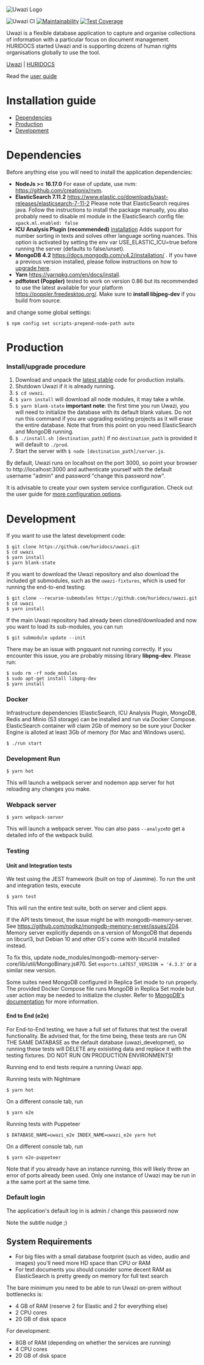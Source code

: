 <!-- @format -->

![Uwazi Logo](https://uwazi.io/assets/16369950628097kcvfquj74a.svg)

![Uwazi CI](https://github.com/huridocs/uwazi/workflows/Uwazi%20CI/badge.svg)
[![Maintainability](https://api.codeclimate.com/v1/badges/8c98a251ca64daf434f2/maintainability)](https://codeclimate.com/github/huridocs/uwazi/maintainability)
[![Test Coverage](https://api.codeclimate.com/v1/badges/8c98a251ca64daf434f2/test_coverage)](https://codeclimate.com/github/huridocs/uwazi/test_coverage)

Uwazi is a flexible database application to capture and organise collections of information with a particular focus on document management. HURIDOCS started Uwazi and is supporting dozens of human rights organisations globally to use the tool.

[Uwazi](https://www.uwazi.io/) | [HURIDOCS](https://huridocs.org/)

Read the [user guide](https://uwazi.readthedocs.io/en/latest/)

# Installation guide

- [Dependencies](#dependencies)
- [Production](#production)
- [Development](#development)

# Dependencies

Before anything else you will need to install the application dependencies:

- **NodeJs >= 16.17.0** For ease of update, use nvm: https://github.com/creationix/nvm.
- **ElasticSearch 7.11.2** https://www.elastic.co/downloads/past-releases/elasticsearch-7-11-2 Please note that ElasticSearch requires java. Follow the instructions to install the package manually, you also probably need to disable ml module in the ElasticSearch config file:
  `xpack.ml.enabled: false`
- **ICU Analysis Plugin (recommended)** [installation](https://www.elastic.co/guide/en/elasticsearch/plugins/current/analysis-icu.html#analysis-icu) Adds support for number sorting in texts and solves other language sorting nuances. This option is activated by setting the env var USE_ELASTIC_ICU=true before running the server (defaults to false/unset).
- **MongoDB 4.2** https://docs.mongodb.com/v4.2/installation/ . If you have a previous version installed, please follow instructions on how to [upgrade here](https://docs.mongodb.com/manual/release-notes/4.2-upgrade-standalone/).
- **Yarn** https://yarnpkg.com/en/docs/install.
- **pdftotext (Poppler)** tested to work on version 0.86 but its recommended to use the latest available for your platform https://poppler.freedesktop.org/. Make sure to **install libjpeg-dev** if you build from source.

and change some global settings:

```
$ npm config set scripts-prepend-node-path auto
```

# Production

### Install/upgrade procedure

1. Download and unpack the [latest stable](https://github.com/huridocs/uwazi/releases) code for production installs.
2. Shutdown Uwazi if it is already running.
3. `$ cd uwazi`.
4. `$ yarn install` will download all node modules, it may take a while.
5. `$ yarn blank-state` **important note**: the first time you run Uwazi, you will need to initialize the database with its default blank values. Do not run this command if you are upgrading existing projects as it will erase the entire database. Note that from this point on you need ElasticSearch and MongoDB running.
6. `$ ./install.sh [destination_path]` if no `destination_path` is provided it will default to `./prod`.
7. Start the server with `$ node [destination_path]/server.js`.

By default, Uwazi runs on localhost on the port 3000, so point your browser to http://localhost:3000 and authenticate yourself with the default username "admin" and password "change this password now".

It is advisable to create your own system service configuration. Check out the user guide for [more configuration options](https://github.com/huridocs/uwazi/wiki/Install-Uwazi-on-your-server).

# Development

If you want to use the latest development code:

```
$ git clone https://github.com/huridocs/uwazi.git
$ cd uwazi
$ yarn install
$ yarn blank-state
```

If you want to download the Uwazi repository and also download the included git submodules, such as the `uwazi-fixtures`, which is used for running the end-to-end testing:

```
$ git clone --recurse-submodules https://github.com/huridocs/uwazi.git
$ cd uwazi
$ yarn install
```

If the main Uwazi repository had already been cloned/downloaded and now you want to load its sub-modules, you can run

```
$ git submodule update --init
```

There may be an issue with pngquant not running correctly. If you encounter this issue, you are probably missing library **libpng-dev**. Please run:

```
$ sudo rm -rf node_modules
$ sudo apt-get install libpng-dev
$ yarn install
```

### Docker

Infrastructure dependencies (ElasticSearch, ICU Analysis Plugin, MongoDB, Redis and Minio (S3 storage) can be installed and run via Docker Compose. ElasticSearch container will claim 2Gb of memory so be sure your Docker Engine is alloted at least 3Gb of memory (for Mac and Windows users).

```shell
$ ./run start
```

### Development Run

```
$ yarn hot
```

This will launch a webpack server and nodemon app server for hot reloading any changes you make.

### Webpack server

```
$ yarn webpack-server
```

This will launch a webpack server. You can also pass `--analyze`to get a detailed info of the webpack build.

### Testing

#### Unit and Integration tests

We test using the JEST framework (built on top of Jasmine). To run the unit and integration tests, execute

```
$ yarn test
```

This will run the entire test suite, both on server and client apps.

If the API tests timeout, the issue might be with mongodb-memory-server. See https://github.com/nodkz/mongodb-memory-server/issues/204. Memory server explicitly depends on a version of MongoDB that depends on libcurl3, but Debian 10 and other OS's come with libcurl4 installed instead.

To fix this, update node_modules/mongodb-memory-server-core/lib/util/MongoBinary.js#70.
Set `exports.LATEST_VERSION = '4.3.3'` or a similar new version.

Some suites need MongoDB configured in Replica Set mode to run properly. The provided Docker Compose file runs MongoDB in Replica Set mode but user action may be needed to initialize the cluster. Refer to [MongoDB's documentation](https://www.mongodb.com/docs/manual/tutorial/deploy-replica-set/#initiate-the-replica-set) for more information.

#### End to End (e2e)

For End-to-End testing, we have a full set of fixtures that test the overall functionality. Be advised that, for the time being, these tests are run ON THE SAME DATABASE as the default database (uwazi_developmet), so running these tests will DELETE any exisisting data and replace it with the testing fixtures. DO NOT RUN ON PRODUCTION ENVIRONMENTS!

Running end to end tests require a running Uwazi app.

Running tests with Nightmare

```
$ yarn hot
```

On a different console tab, run

```
$ yarn e2e
```

Running tests with Puppeteer

```
$ DATABASE_NAME=uwazi_e2e INDEX_NAME=uwazi_e2e yarn hot
```

On a different console tab, run

```
$ yarn e2e-puppeteer
```

Note that if you already have an instance running, this will likely throw an error of ports already been used. Only one instance of Uwazi may be run in a the same port at the same time.

### Default login

The application's default log in is admin / change this password now

Note the subtle nudge ;)

## System Requirements

- For big files with a small database footprint (such as video, audio and images) you'll need more HD space than CPU or RAM
- For text documents you should consider some decent RAM as ElasticSearch is pretty greedy on memory for full text search

The bare minimum you need to be able to run Uwazi on-prem without bottlenecks is:

- 4 GB of RAM (reserve 2 for Elastic and 2 for everything else)
- 2 CPU cores
- 20 GB of disk space

For development:

- 8GB of RAM (depending on whether the services are running)
- 4 CPU cores
- 20 GB of disk space

